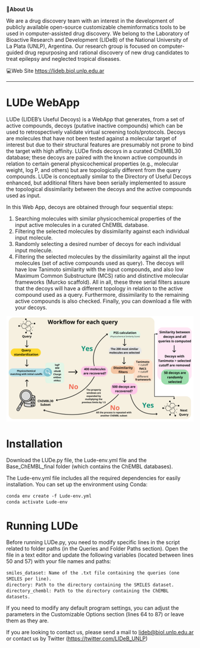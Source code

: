 📌**About Us**

We are a drug discovery team with an interest in the development of publicly available open-source customizable cheminformatics tools
to be used in computer-assisted drug discovery. We belong to the Laboratory of Bioactive Research and Development (LIDeB) of the
National University of La Plata (UNLP), Argentina. Our research group is focused on computer-guided drug repurposing and rational discovery
of new drug candidates to treat epilepsy and neglected tropical diseases.

💻Web Site https://lideb.biol.unlp.edu.ar


-------------------------------------------------------------------------------------------------

# LUDe WebApp

LUDe (LIDEB’s Useful Decoys) is a WebApp that generates, from a set of active compounds, decoys (putative inactive compounds) which
can be used to retrospectively validate virtual screening tools/protocols. Decoys are molecules that have not been tested against
a molecular target of interest but due to their structural features are presumably not prone to bind the target with high affinity.
LUDe finds decoys in a curated ChEMBL30 database; these decoys are paired with the known active compounds in relation to certain
general physicochemical properties (e.g., molecular weight, log P, and others) but are topologically different from the query compounds.
LUDe is conceptually similar to the Directory of Useful Decoys enhanced, but additional filters have been serially implemented
to assure the topological dissimilarity between the decoys and the active compounds used as input.

In this Web App, decoys are obtained through four sequential steps:

1) Searching molecules with similar physicochemical properties of the input active molecules in a curated ChEMBL database.
2) Filtering the selected molecules by dissimilarity against each individual input molecule.
3) Randomly selecting a desired number of decoys for each individual input molecule.
4) Filtering the selected molecules by the dissimilarity against all the input molecules (set of active compounds used as query). The decoys will have low Tanimoto similarity with the input compounds, and also low Maximum Common Substructure (MCS) ratio and distinctive molecular frameworks (Murcko scaffold). All in all, these three serial filters assure that the decoys will have a different topology in relation to the active compound used as a query. Furthermore, dissimilarity to the remaining active compounds is also checked. Finally, you can download a file with your decoys.

![LUDe_worflow](https://github.com/LIDeB/LUDe.v1.0/blob/main/workflow_lude.png?raw=true)


# Installation

Download the LUDe.py file, the Lude-env.yml file and the Base_ChEMBL_final folder (which contains the ChEMBL databases).

The Lude-env.yml file includes all the required dependencies for easily installation. You can set up the environment using Conda:

```
conda env create -f Lude-env.yml
conda activate Lude-env
```


# Running LUDe

Before running LUDe.py, you need to modify specific lines in the script related to folder paths (in the Queries and Folder Paths section). Open the file in a text editor and update the following variables (located between lines 50 and 57) with your file names and paths:

```
smiles_dataset: Name of the .txt file containing the queries (one SMILES per line).
directory: Path to the directory containing the SMILES dataset.
directory_chembl: Path to the directory containing the ChEMBL datasets.
```

If you need to modify any default program settings, you can adjust the parameters in the Customizable Options section (lines 64 to 87) or leave them as they are.

If you are looking to contact us, please send a mail to lideb@biol.unlp.edu.ar or contact us by Twitter (https://twitter.com/LIDeB_UNLP)
